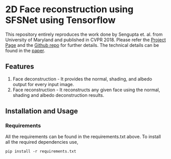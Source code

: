 # 2D Face reconstruction using SFSNet using Tensorflow

This repository entirely reproduces the work done by Sengupta et. al. from University of Maryland and published in CVPR 2018. 
Please refer the [Project Page](https://senguptaumd.github.io/SfSNet/) and the [Github repo](https://github.com/senguptaumd/SfSNet) for further details. The technical details can be found in the [paper](https://arxiv.org/pdf/1712.01261.pdf).

## Features
1. Face deconstruction - It provides the normal, shading, and albedo output for every input image. 
2. Face reconstruction - It reconstructs any given face using the normal, shading and albedo deconstruction results. 

## Installation and Usage

### Requirements
All the requirements can be found in the requirements.txt above. To install all the required dependencies use,
```
pip install -r requirements.txt
```
